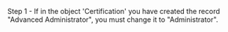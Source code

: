 Step 1 - If in the object 'Certification' you have created the record "Advanced Administrator", you must change it to "Administrator".
